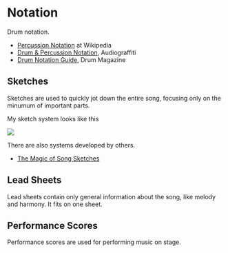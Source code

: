 # Notation

Drum notation.

- [Percussion Notation](https://en.wikipedia.org/wiki/Percussion_notation) at Wikipedia
- [Drum & Percussion Notation](https://web.mit.edu/merolish/Public/drums.pdf), Audiograffiti
- [Drum Notation Guide](http://drummagazine.com/drum-notation-guide/), Drum Magazine

## Sketches

Sketches are used to quickly jot down the entire song, focusing only on the minumum of important parts.

My sketch system looks like this

<img src="https://i.imgur.com/IImtty8.png" />

There are also systems developed by others.

- [
The Magic of Song Sketches](http://www.learndrumsnow.com/playing-music/the-magic-of-song-sketches)

## Lead Sheets

Lead sheets contain only general information about the song, like melody and harmony. It fits on one sheet.

## Performance Scores

Performance scores are used for performing music on stage.
